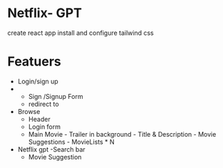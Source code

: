 # Netflix- GPT
create react app
install and configure tailwind css
#  Featuers
- Login/sign up 
-    - Sign /Signup Form
      - redirect to 
- Browse
     - Header
     - Login form
     - Main Movie
           - Trailer in background
           - Title & Description
           - Movie Suggestions
               - MovieLists * N
- Netflix gpt 
    -Search bar
     - Movie Suggestion



